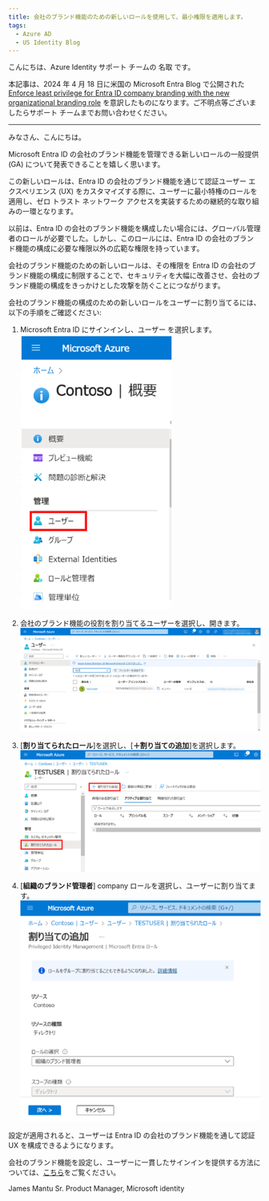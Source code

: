 ```yaml
---
title: 会社のブランド機能のための新しいロールを使用して、最小権限を適用します。
tags:
  - Azure AD
  - US Identity Blog
---
```


こんにちは、Azure Identity サポート チームの 名取 です。

本記事は、2024 年 4 月 18 日に米国の Microsoft Entra Blog で公開された[Enforce least privilege for Entra ID company branding with the new organizational branding role](https://techcommunity.microsoft.com/t5/microsoft-entra-blog/enforce-least-privilege-for-entra-id-company-branding-with-the/ba-p/4115772) を意訳したものになります。ご不明点等ございましたらサポート チームまでお問い合わせください。

----

みなさん、こんにちは。

Microsoft Entra ID の会社のブランド機能を管理できる新しいロールの一般提供 (GA) について発表できることを嬉しく思います。

この新しいロールは、Entra ID の会社のブランド機能を通じて認証ユーザー エクスペリエンス (UX) をカスタマイズする際に、ユーザーに最小特権のロールを適用し、ゼロ トラスト ネットワーク アクセスを実装するための継続的な取り組みの一環となります。

以前は、Entra ID の会社のブランド機能を構成したい場合には、グローバル管理者のロールが必要でした。しかし、このロールには、Entra ID の会社のブランド機能の構成に必要な権限以外の広範な権限を持っています。

会社のブランド機能のための新しいロールは、その権限を Entra ID の会社のブランド機能の構成に制限することで、セキュリティを大幅に改善させ、会社のブランド機能の構成をきっかけとした攻撃を防ぐことにつながります。

会社のブランド機能の構成のための新しいロールをユーザーに割り当てるには、以下の手順をご確認ください:

 1. Microsoft Entra ID にサインインし、ユーザー を選択します。
  ![](./enforce-least-privilege-for-entra-iD-company-branding-with-the-new-organizational-branding-role/picture1.png)

 2. 会社のブランド機能の役割を割り当てるユーザーを選択し、開きます。
  ![](./enforce-least-privilege-for-entra-iD-company-branding-with-the-new-organizational-branding-role/picture2.png)
 
 3. [**割り当てられたロール**]を選択し、[**＋割り当ての追加**]を選択します。
  ![](./enforce-least-privilege-for-entra-iD-company-branding-with-the-new-organizational-branding-role/picture3.png)
 
 4. [**組織のブランド管理者**] company ロールを選択し、ユーザーに割り当てます。
   ![](./enforce-least-privilege-for-entra-iD-company-branding-with-the-new-organizational-branding-role/picture4.png)
 
設定が適用されると、ユーザーは Entra ID の会社のブランド機能を通して認証 UX を構成できるようになります。

会社のブランド機能を設定し、ユーザーに一貫したサインインを提供する方法については、[こちら](https://learn.microsoft.com/ja-jp/entra/fundamentals/how-to-customize-branding)をご覧ください。

James Mantu 
Sr. Product Manager, Microsoft identity
